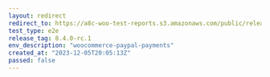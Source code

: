 ```yaml
---
layout: redirect
redirect_to: https://a8c-woo-test-reports.s3.amazonaws.com/public/release/8.4.0-rc.1/woocommerce-paypal-payments/e2e/index.html
test_type: e2e
release_tag: 8.4.0-rc.1
env_description: "woocommerce-paypal-payments"
created_at: "2023-12-05T20:05:13Z"
passed: false
---
```


